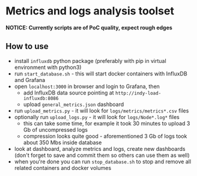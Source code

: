 # Metrics and logs analysis toolset

**NOTICE: Currently scripts are of PoC quality, expect rough edges**

## How to use

- install `influxdb` python package (preferably with pip in virtual environment with python3) 
- run `start_database.sh` - this will start docker containers with InfluxDB and Grafana
- open `localhost:3000` in browser and login to Grafana, then
  - add InfluxDB data source pointing at `http://indy-load-influxdb:8086`
  - upload `general_metrics.json` dashboard
- run `upload_metrics.py` - it will look for `logs/metrics/metrics*.csv` files
- optionally run `upload_logs.py` - it will look for `logs/Node*.log*` files
  - this can take some time, for example it took 30 minutes to upload 3 Gb of uncompressed logs 
  - compression looks quite good - aforementioned 3 Gb of logs took about 350 Mbs inside database
- look at dashboard, analyze metrics and logs, create new dashboards (don't forget to save and commit them so others can use them as well)
- when you're done you can run `stop_database.sh` to stop and remove all related containers and docker volumes

